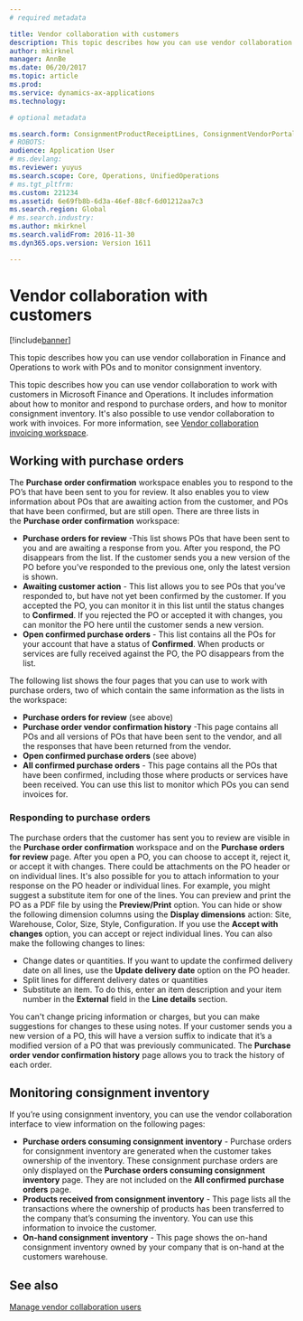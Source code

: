 ```yaml
---
# required metadata

title: Vendor collaboration with customers
description: This topic describes how you can use vendor collaboration in Finance and Operations to work with POs and to monitor consignment inventory.
author: mkirknel
manager: AnnBe
ms.date: 06/20/2017
ms.topic: article
ms.prod: 
ms.service: dynamics-ax-applications
ms.technology: 

# optional metadata

ms.search.form: ConsignmentProductReceiptLines, ConsignmentVendorPortalOnHand, PurchVendorPortalConfirmedOrders, PurchVendorPortalOriginalOrder, PurchVendorPortalResponsesHistoryList, PurchVendorPortalResponsesPart
# ROBOTS: 
audience: Application User
# ms.devlang: 
ms.reviewer: yuyus
ms.search.scope: Core, Operations, UnifiedOperations
# ms.tgt_pltfrm: 
ms.custom: 221234
ms.assetid: 6e69fb8b-6d3a-46ef-88cf-6d01212aa7c3
ms.search.region: Global
# ms.search.industry: 
ms.author: mkirknel
ms.search.validFrom: 2016-11-30
ms.dyn365.ops.version: Version 1611

---
```


# Vendor collaboration with customers

[!include[banner](../includes/banner.md)]


This topic describes how you can use vendor collaboration in Finance and Operations to work with POs and to monitor consignment inventory.

This topic describes how you can use vendor collaboration to work with customers in Microsoft Finance and Operations. It includes information about how to monitor and respond to purchase orders, and how to monitor consignment inventory. It's also possible to use vendor collaboration to work with invoices. For more information, see [Vendor collaboration invoicing workspace](../../financials/accounts-payable/vendor-portal-invoicing-workspace.md).

## Working with purchase orders
The **Purchase order confirmation** workspace enables you to respond to the PO’s that have been sent to you for review. It also enables you to view information about POs that are awaiting action from the customer, and POs that have been confirmed, but are still open. There are three lists in the **Purchase order confirmation** workspace:

-   **Purchase orders for review** -This list shows POs that have been sent to you and are awaiting a response from you. After you respond, the PO disappears from the list. If the customer sends you a new version of the PO before you’ve responded to the previous one, only the latest version is shown.
-   **Awaiting customer action** - This list allows you to see POs that you’ve responded to, but have not yet been confirmed by the customer. If you accepted the PO, you can monitor it in this list until the status changes to **Confirmed**. If you rejected the PO or accepted it with changes, you can monitor the PO here until the customer sends a new version.
-   **Open confirmed purchase orders** - This list contains all the POs for your account that have a status of **Confirmed**. When products or services are fully received against the PO, the PO disappears from the list.

The following list shows the four pages that you can use to work with purchase orders, two of which contain the same information as the lists in the workspace:

-   **Purchase orders for review** (see above)
-   **Purchase order vendor confirmation history** -This page contains all POs and all versions of POs that have been sent to the vendor, and all the responses that have been returned from the vendor.
-   **Open confirmed purchase orders** (see above)
-   **All confirmed purchase orders** - This page contains all the POs that have been confirmed, including those where products or services have been received. You can use this list to monitor which POs you can send invoices for.

### Responding to purchase orders

The purchase orders that the customer has sent you to review are visible in the **Purchase order confirmation** workspace and on the **Purchase orders for review** page. After you open a PO, you can choose to accept it, reject it, or accept it with changes. There could be attachments on the PO header or on individual lines. It's also possible for you to attach information to your response on the PO header or individual lines. For example, you might suggest a substitute item for one of the lines. You can preview and print the PO as a PDF file by using the **Preview/Print** option. You can hide or show the following dimension columns using the **Display dimensions** action: Site, Warehouse, Color, Size, Style, Configuration. If you use the **Accept with changes** option, you can accept or reject individual lines. You can also make the following changes to lines:

-   Change dates or quantities. If you want to update the confirmed delivery date on all lines, use the **Update delivery date** option on the PO header.
-   Split lines for different delivery dates or quantities
-   Substitute an item. To do this, enter an item description and your item number in the **External** field in the **Line details** section.

You can't change pricing information or charges, but you can make suggestions for changes to these using notes. If your customer sends you a new version of a PO, this will have a version suffix to indicate that it’s a modified version of a PO that was previously communicated. The **Purchase order vendor confirmation history** page allows you to track the history of each order.

## Monitoring consignment inventory
If you’re using consignment inventory, you can use the vendor collaboration interface to view information on the following pages:

-   **Purchase orders consuming consignment inventory** - Purchase orders for consignment inventory are generated when the customer takes ownership of the inventory. These consignment purchase orders are only displayed on the **Purchase orders consuming consignment inventory** page. They are not included on the **All confirmed purchase orders** page.
-   **Products received from consignment inventory** - This page lists all the transactions where the ownership of products has been transferred to the company that’s consuming the inventory. You can use this information to invoice the customer.
-   **On-hand consignment inventory** - This page shows the on-hand consignment inventory owned by your company that is on-hand at the customers warehouse.


See also
--------

[Manage vendor collaboration users](manage-vendor-collaboration-users.md)



